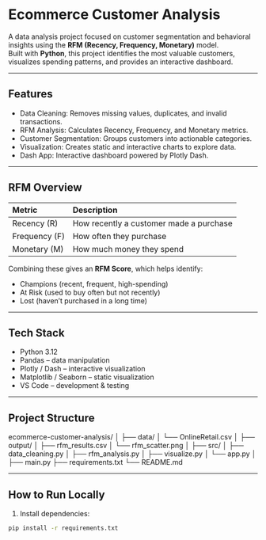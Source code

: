 # Ecommerce Customer Analysis

A data analysis project focused on customer segmentation and behavioral insights using the **RFM (Recency, Frequency, Monetary)** model.  
Built with **Python**, this project identifies the most valuable customers, visualizes spending patterns, and provides an interactive dashboard.

---

## Features

- Data Cleaning: Removes missing values, duplicates, and invalid transactions.  
- RFM Analysis: Calculates Recency, Frequency, and Monetary metrics.  
- Customer Segmentation: Groups customers into actionable categories.  
- Visualization: Creates static and interactive charts to explore data.  
- Dash App: Interactive dashboard powered by Plotly Dash.

---

## RFM Overview

| Metric | Description |
|:-------|:-------------|
| Recency (R) | How recently a customer made a purchase |
| Frequency (F) | How often they purchase |
| Monetary (M) | How much money they spend |

Combining these gives an **RFM Score**, which helps identify:
- Champions (recent, frequent, high-spending)
- At Risk (used to buy often but not recently)
- Lost (haven’t purchased in a long time)

---

## Tech Stack

- Python 3.12  
- Pandas – data manipulation  
- Plotly / Dash – interactive visualization  
- Matplotlib / Seaborn – static visualization  
- VS Code – development & testing  

---

## Project Structure

ecommerce-customer-analysis/
│
├── data/
│ └── OnlineRetail.csv
│
├── output/
│ ├── rfm_results.csv
│ └── rfm_scatter.png
│
├── src/
│ ├── data_cleaning.py
│ ├── rfm_analysis.py
│ ├── visualize.py
│ └── app.py
│
├── main.py
├── requirements.txt
└── README.md



---

## How to Run Locally

1. Install dependencies:
```bash
pip install -r requirements.txt
